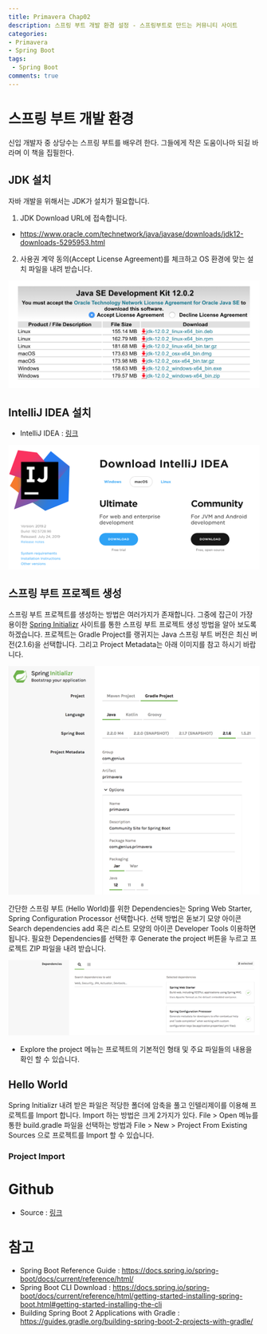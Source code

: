 ```yaml
---
title: Primavera Chap02
description: 스프링 부트 개발 환경 설정 - 스프링부트로 만드는 커뮤니티 사이트
categories:
- Primavera
- Spring Boot
tags:
 - Spring Boot
comments: true
---
```


# 스프링 부트 개발 환경
신입 개발자 중 상당수는 스프링 부트를 배우려 한다. 그들에게 작은 도움이나마 되길 바라며 이 책을 집필한다.

## JDK 설치
자바 개발을 위해서는 JDK가 설치가 필요합니다.

1. JDK Download URL에 접속합니다.
  * https://www.oracle.com/technetwork/java/javase/downloads/jdk12-downloads-5295953.html
2. 사용권 계약 동의(Accept License Agreement)를 체크하고 OS 환경에 맞는 설치 파일을 내려 받습니다.

![jdk12-downloads](/assets/images/books/primavera/chap02/jdk12-downloads.png)

## IntelliJ IDEA 설치
* IntelliJ IDEA : [링크](https://www.jetbrains.com/idea/download)

![idea-download](/assets/images/books/primavera/chap02/idea-download.png)

## 스프링 부트 프로젝트 생성
스프링 부트 프로젝트를 생성하는 방법은 여러가지가 존재합니다. 그중에 잡근이 가장 용이한 [Spring Initializr](https://start.spring.io) 사이트를 통한 스프링 부트 프로젝트 생성 방법을 알아 보도록 하겠습니다.
프로젝트는 Gradle Project를 랭귀지는 Java 스프링 부트 버전은 최신 버전(2.1.6)을 선택합니다. 그리고 Project Metadata는 아래 이미지를 참고 하시기 바랍니다.

![Bootstrap your applications](/assets/images/books/primavera/chap02/bootstrap-your-applications.png)

간단한 스프링 부트 (Hello World)를 위한 Dependencies는 Spring Web Starter, Spring Configuration Processor 선택합나다. 선택 방법은 돋보기 모양 아이콘 Search dependencies add 혹은
리스트 모양의 아이콘 Developer Tools 이용하면 됩니다. 필요한 Dependencies를 선택한 후 Generate the project 버튼을 누르고 프로젝트 ZIP 파일을 내려 받습니다.

![dependencies](/assets/images/books/primavera/chap02/dependencies.png)

* Explore the project 메뉴는 프로젝트의 기본적인 형태 및 주요 파일들의 내용을 확인 할 수 있습니다.

## Hello World
Spring Initializr 내려 받은 파일은 적당한 폴더에 암축을 풀고 인텔리제이를 이용해 프로젝트를 Import 합니다. Import 하는 방법은 크게 2가지가 있다. File > Open 메뉴를 통한 build.gradle 파일을 선택하는 방법과
File > New > Project From Existing Sources 으로 프로젝트를 Import 할 수 있습니다.

### Project Import 

# Github
* Source : [링크](https://github.com/csj4032/primavera/tree/master/chap01)

# 참고
* Spring Boot Reference Guide : https://docs.spring.io/spring-boot/docs/current/reference/html/
* Spring Boot CLI Download : https://docs.spring.io/spring-boot/docs/current/reference/html/getting-started-installing-spring-boot.html#getting-started-installing-the-cli
* Building Spring Boot 2 Applications with Gradle : https://guides.gradle.org/building-spring-boot-2-projects-with-gradle/
